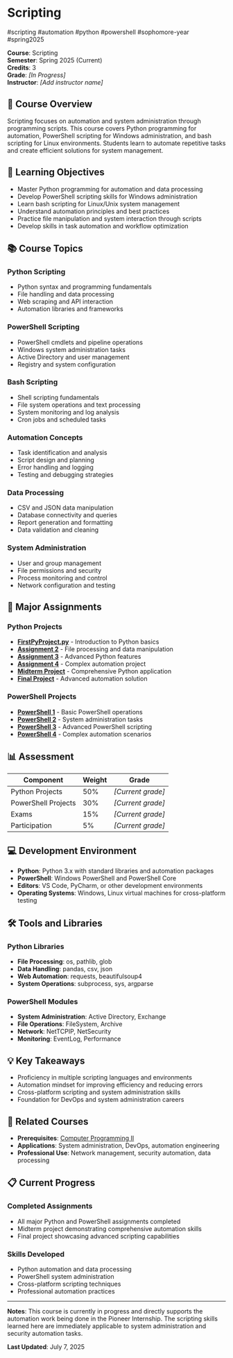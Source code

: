 # Scripting

#scripting #automation #python #powershell #sophomore-year #spring2025

**Course**: Scripting  
**Semester**: Spring 2025 (Current)  
**Credits**: 3  
**Grade**: _[In Progress]_  
**Instructor**: _[Add instructor name]_

## 📖 Course Overview

Scripting focuses on automation and system administration through programming scripts. This course covers Python programming for automation, PowerShell scripting for Windows administration, and bash scripting for Linux environments. Students learn to automate repetitive tasks and create efficient solutions for system management.

## 🎯 Learning Objectives

- Master Python programming for automation and data processing
- Develop PowerShell scripting skills for Windows administration
- Learn bash scripting for Linux/Unix system management
- Understand automation principles and best practices
- Practice file manipulation and system interaction through scripts
- Develop skills in task automation and workflow optimization

## 📚 Course Topics

### Python Scripting
- Python syntax and programming fundamentals
- File handling and data processing
- Web scraping and API interaction
- Automation libraries and frameworks

### PowerShell Scripting
- PowerShell cmdlets and pipeline operations
- Windows system administration tasks
- Active Directory and user management
- Registry and system configuration

### Bash Scripting
- Shell scripting fundamentals
- File system operations and text processing
- System monitoring and log analysis
- Cron jobs and scheduled tasks

### Automation Concepts
- Task identification and analysis
- Script design and planning
- Error handling and logging
- Testing and debugging strategies

### Data Processing
- CSV and JSON data manipulation
- Database connectivity and queries
- Report generation and formatting
- Data validation and cleaning

### System Administration
- User and group management
- File permissions and security
- Process monitoring and control
- Network configuration and testing

## 📝 Major Assignments

### Python Projects
- **[FirstPyProject.py](../../../scripting-class/Assignment%201/FirstPyProject.py)** - Introduction to Python basics
- **[Assignment 2](../../../scripting-class/Assignment%202/assignment%202.py)** - File processing and data manipulation
- **[Assignment 3](../../../scripting-class/Assignment%203/assignment3.py)** - Advanced Python features
- **[Assignment 4](../../../scripting-class/Assignment%204/assignment4.py)** - Complex automation project
- **[Midterm Project](../../../scripting-class/Assignment%205%20Midterm/assignment5.py)** - Comprehensive Python application
- **[Final Project](../../../scripting-class/Final/scripting_final.py)** - Advanced automation solution

### PowerShell Projects
- **[PowerShell 1](../../../scripting-class/PowerShell%201/powershell%201.ps1)** - Basic PowerShell operations
- **[PowerShell 2](../../../scripting-class/PowerShell%202/powershell2.ps1)** - System administration tasks
- **[PowerShell 3](../../../scripting-class/Powershell%203/powershell3.ps1)** - Advanced PowerShell scripting
- **[PowerShell 4](../../../scripting-class/Powershell%204/powershell4.ps1)** - Complex automation scenarios

## 📊 Assessment

| Component | Weight | Grade |
|-----------|--------|-------|
| Python Projects | 50% | _[Current grade]_ |
| PowerShell Projects | 30% | _[Current grade]_ |
| Exams | 15% | _[Current grade]_ |
| Participation | 5% | _[Current grade]_ |

## 💻 Development Environment

- **Python**: Python 3.x with standard libraries and automation packages
- **PowerShell**: Windows PowerShell and PowerShell Core
- **Editors**: VS Code, PyCharm, or other development environments
- **Operating Systems**: Windows, Linux virtual machines for cross-platform testing

## 🛠️ Tools and Libraries

### Python Libraries
- **File Processing**: os, pathlib, glob
- **Data Handling**: pandas, csv, json
- **Web Automation**: requests, beautifulsoup4
- **System Operations**: subprocess, sys, argparse

### PowerShell Modules
- **System Administration**: Active Directory, Exchange
- **File Operations**: FileSystem, Archive
- **Network**: NetTCPIP, NetSecurity
- **Monitoring**: EventLog, Performance

## 💡 Key Takeaways

- Proficiency in multiple scripting languages and environments
- Automation mindset for improving efficiency and reducing errors
- Cross-platform scripting and system administration skills
- Foundation for DevOps and system administration careers

## 🔗 Related Courses

- **Prerequisites**: [Computer Programming II](../../freshman-year/spring2024/Computer-Programming-II.md)
- **Applications**: System administration, DevOps, automation engineering
- **Professional Use**: Network management, security automation, data processing

## 📋 Current Progress

### Completed Assignments
- All major Python and PowerShell assignments completed
- Midterm project demonstrating comprehensive automation skills
- Final project showcasing advanced scripting capabilities

### Skills Developed
- Python automation and data processing
- PowerShell system administration
- Cross-platform scripting techniques
- Professional automation practices

---

**Notes**: This course is currently in progress and directly supports the automation work being done in the Pioneer Internship. The scripting skills learned here are immediately applicable to system administration and security automation tasks.

**Last Updated**: July 7, 2025
